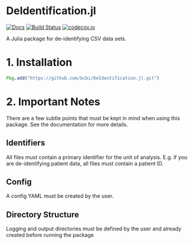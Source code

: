 # DeIdentification.jl

[![Docs](https://img.shields.io/badge/docs-latest-blue.svg)](https://bcbi.github.io/DeIdentification.jl/latest) [![Build Status](https://travis-ci.org/bcbi/DeIdentification.jl.svg?branch=master)](https://travis-ci.org/bcbi/DeIdentification.jl) [![codecov.io](http://codecov.io/github/bcbi/DeIdentification.jl/coverage.svg?branch=master)](http://codecov.io/github/bcbi/DeIdentification.jl?branch=master)

A Julia package for de-identifying CSV data sets.

# 1. Installation
```julia
Pkg.add("https://github.com/bcbi/DeIdentification.jl.git")
```

# 2. Important Notes
There are a few subtle points that must be kept in mind when using this package. See the documentation for more details.

## Identifiers
All files must contain a primary identifier for the unit of analysis. E.g. if you are de-identifying patient data, all files must contain a patient ID.

## Config
A config YAML must be created by the user.

## Directory Structure
Logging and output directories must be defined by the user and already created before running the package
